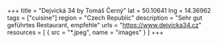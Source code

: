 +++
title = "Dejvická 34 by Tomáš Černý"
lat = 50.10641
lng = 14.36962
tags = ["cuisine"]
region = "Czech Republic"
description = "Sehr gut geführtes Restaurant, empfehle"
urls = "https://www.dejvicka34.cz"
resources = [
    { src = "*.jpeg", name = "images" }
]
+++
